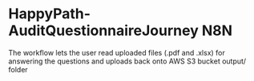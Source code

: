 # HappyPath-AuditQuestionnaireJourney N8N
The workflow lets the user read uploaded files (.pdf and .xlsx) for answering the questions and uploads back onto AWS S3 bucket output/ folder
